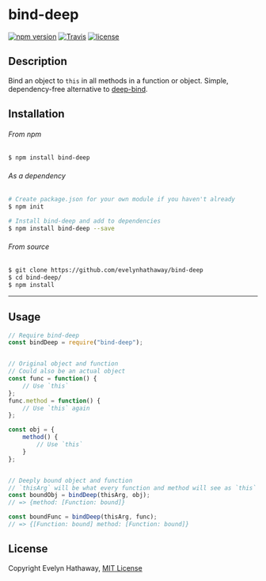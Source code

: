 # bind-deep
[![npm version](https://img.shields.io/npm/v/bind-deep.svg)](https://www.npmjs.com/package/bind-deep)
[![Travis](https://img.shields.io/travis/evelynhathaway/bind-deep.svg)](https://travis-ci.org/evelynhathaway/bind-deep)
[![license](https://img.shields.io/github/license/evelynhathaway/bind-deep.svg)](/LICENSE)

## Description
Bind an object to `this` in all methods in a function or object. Simple, dependency-free alternative to [deep-bind](https://github.com/jonschlinkert/deep-bind).


## Installation
###### From npm
```bash
$ npm install bind-deep
```
###### As a dependency
```bash
# Create package.json for your own module if you haven't already
$ npm init

# Install bind-deep and add to dependencies
$ npm install bind-deep --save
```
###### From source
```bash
$ git clone https://github.com/evelynhathaway/bind-deep
$ cd bind-deep/
$ npm install
```


---


## Usage
```js
// Require bind-deep
const bindDeep = require("bind-deep");


// Original object and function
// Could also be an actual object
const func = function() {
	// Use `this`
};
func.method = function() {
	// Use `this` again
};

const obj = {
	method() {
		// Use `this`
	}
};


// Deeply bound object and function
// `thisArg` will be what every function and method will see as `this`
const boundObj = bindDeep(thisArg, obj);
// => {method: [Function: bound]}

const boundFunc = bindDeep(thisArg, func);
// => {[Function: bound] method: [Function: bound]}
```


## License
Copyright Evelyn Hathaway, [MIT License](https://github.com/evelynhathaway/bind-deep/blob/master/LICENSE)
